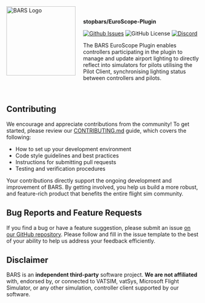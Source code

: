 <img width="180" height="180" align="left" style="float: left; margin: 0 20px 0 0;" alt="BARS Logo" src="https://avatars.githubusercontent.com/u/214760188?s=200&u=9cbb686fd7b3aa1517ecb66825da5aa0e974954e&v=4" />

<br>

**stopbars/EuroScope-Plugin**

[![Github Issues](https://img.shields.io/github/issues/stopbars/EuroScope-Plugin)](https://github.com/stopbars/EuroScope-Plugin/repo)
![GitHub License](https://img.shields.io/github/license/stopbars/EuroScope-Plugin)
[![Discord](https://img.shields.io/discord/1323993176318414889.svg?label=&logo=discord&logoColor=ffffff&color=7389D8&labelColor=6A7EC2)](https://stopbars.com/discord)

The BARS EuroScope Plugin enables controllers participating in the plugin to manage and update airport lighting to directly reflect into simulators for pilots utilising the Pilot Client, synchronising lighting status between controllers and pilots.

<br>

## Contributing

We encourage and appreciate contributions from the community! To get started, please review our [CONTRIBUTING.md](CONTRIBUTING.md) guide, which covers the following:

- How to set up your development environment
- Code style guidelines and best practices
- Instructions for submitting pull requests
- Testing and verification procedures

Your contributions directly support the ongoing development and improvement of BARS. By getting involved, you help us build a more robust, and feature-rich product that benefits the entire flight sim community.

## Bug Reports and Feature Requests

If you find a bug or have a feature suggestion, please submit an issue [on our GitHub repository](https://github.com/stopbars/EuroScope-Plugin/issues/new). Please follow and fill in the issue template to the best of your ability to help us address your feedback efficiently.

## Disclaimer

BARS is an **independent third-party** software project. **We are not affiliated** with, endorsed by, or connected to VATSIM, vatSys, Microsoft Flight Simulator, or any other simulation, controller client supported by our software.
